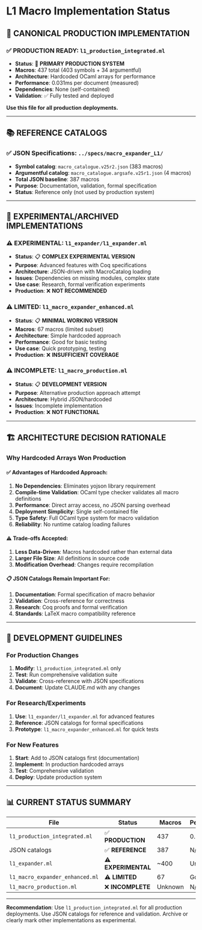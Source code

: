 # L1 Macro Implementation Status

## 🎯 CANONICAL PRODUCTION IMPLEMENTATION

### ✅ **PRODUCTION READY**: `l1_production_integrated.ml`
- **Status**: 📍 **PRIMARY PRODUCTION SYSTEM**
- **Macros**: 437 total (403 symbols + 34 argumentful)
- **Architecture**: Hardcoded OCaml arrays for performance
- **Performance**: 0.031ms per document (measured)
- **Dependencies**: None (self-contained)
- **Validation**: ✅ Fully tested and deployed

**Use this file for all production deployments.**

---

## 📚 REFERENCE CATALOGS

### ✅ **JSON Specifications**: `../specs/macro_expander_L1/`
- **Symbol catalog**: `macro_catalogue.v25r2.json` (383 macros)
- **Argumentful catalog**: `macro_catalogue.argsafe.v25r1.json` (4 macros)
- **Total JSON baseline**: 387 macros
- **Purpose**: Documentation, validation, formal specification
- **Status**: Reference only (not used by production system)

---

## 🧪 EXPERIMENTAL/ARCHIVED IMPLEMENTATIONS

### ⚠️ **EXPERIMENTAL**: `l1_expander/l1_expander.ml`
- **Status**: 📋 **COMPLEX EXPERIMENTAL VERSION**
- **Purpose**: Advanced features with Coq specifications
- **Architecture**: JSON-driven with MacroCatalog loading
- **Issues**: Dependencies on missing modules, complex state
- **Use case**: Research, formal verification experiments
- **Production**: ❌ **NOT RECOMMENDED**

### ⚠️ **LIMITED**: `l1_macro_expander_enhanced.ml`
- **Status**: 📋 **MINIMAL WORKING VERSION**  
- **Macros**: 67 macros (limited subset)
- **Architecture**: Simple hardcoded approach
- **Performance**: Good for basic testing
- **Use case**: Quick prototyping, testing
- **Production**: ❌ **INSUFFICIENT COVERAGE**

### ⚠️ **INCOMPLETE**: `l1_macro_production.ml`
- **Status**: 📋 **DEVELOPMENT VERSION**
- **Purpose**: Alternative production approach attempt
- **Architecture**: Hybrid JSON/hardcoded
- **Issues**: Incomplete implementation
- **Production**: ❌ **NOT FUNCTIONAL**

---

## 🏗️ ARCHITECTURE DECISION RATIONALE

### Why Hardcoded Arrays Won Production

#### ✅ **Advantages of Hardcoded Approach**:
1. **No Dependencies**: Eliminates yojson library requirement
2. **Compile-time Validation**: OCaml type checker validates all macro definitions
3. **Performance**: Direct array access, no JSON parsing overhead
4. **Deployment Simplicity**: Single self-contained file
5. **Type Safety**: Full OCaml type system for macro validation
6. **Reliability**: No runtime catalog loading failures

#### ⚠️ **Trade-offs Accepted**:
1. **Less Data-Driven**: Macros hardcoded rather than external data
2. **Larger File Size**: All definitions in source code
3. **Modification Overhead**: Changes require recompilation

#### 📋 **JSON Catalogs Remain Important For**:
1. **Documentation**: Formal specification of macro behavior
2. **Validation**: Cross-reference for correctness
3. **Research**: Coq proofs and formal verification
4. **Standards**: LaTeX macro compatibility reference

---

## 🎯 DEVELOPMENT GUIDELINES

### For Production Changes
1. **Modify**: `l1_production_integrated.ml` only
2. **Test**: Run comprehensive validation suite
3. **Validate**: Cross-reference with JSON specifications
4. **Document**: Update CLAUDE.md with any changes

### For Research/Experiments
1. **Use**: `l1_expander/l1_expander.ml` for advanced features
2. **Reference**: JSON catalogs for formal specifications
3. **Prototype**: `l1_macro_expander_enhanced.ml` for quick tests

### For New Features
1. **Start**: Add to JSON catalogs first (documentation)
2. **Implement**: In production hardcoded arrays
3. **Test**: Comprehensive validation
4. **Deploy**: Update production system

---

## 📊 CURRENT STATUS SUMMARY

| File | Status | Macros | Performance | Production |
|------|--------|---------|-------------|------------|
| `l1_production_integrated.ml` | ✅ **PRODUCTION** | 437 | 0.031ms | **READY** |
| JSON catalogs | ✅ **REFERENCE** | 387 | N/A | Documentation |
| `l1_expander.ml` | ⚠️ **EXPERIMENTAL** | ~400 | Unknown | **NOT READY** |
| `l1_macro_expander_enhanced.ml` | ⚠️ **LIMITED** | 67 | Good | **INSUFFICIENT** |
| `l1_macro_production.ml` | ❌ **INCOMPLETE** | Unknown | N/A | **BROKEN** |

---

**Recommendation**: Use `l1_production_integrated.ml` for all production deployments. Use JSON catalogs for reference and validation. Archive or clearly mark other implementations as experimental.